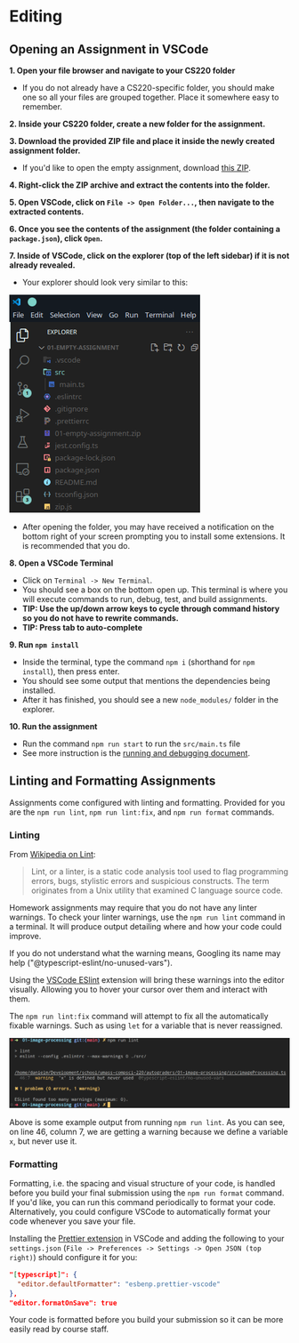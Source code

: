 # Editing

## Opening an Assignment in VSCode

**1. Open your file browser and navigate to your CS220 folder**

- If you do not already have a CS220-specific folder, you should make one so all your files are grouped together. Place it somewhere easy to remember.

**2. Inside your CS220 folder, create a new folder for the assignment.**

**3. Download the provided ZIP file and place it inside the newly created assignment folder.**

- If you'd like to open the empty assignment, download [this ZIP](../../practice-assignments/01-empty-assignment/01-empty-assignment.zip).

**4. Right-click the ZIP archive and extract the contents into the folder.**

**5. Open VSCode, click on `File -> Open Folder...`, then navigate to the extracted contents.**

**6. Once you see the contents of the assignment (the folder containing a `package.json`), click `Open`.**

**7. Inside of VSCode, click on the explorer (top of the left sidebar) if it is not already revealed.**

- Your explorer should look very similar to this:

![Explorer](../../media/vscode-explorer.png)

- After opening the folder, you may have received a notification on the bottom right of your screen prompting you to install some extensions. It is recommended that you do.

**8. Open a VSCode Terminal**

- Click on `Terminal -> New Terminal`.
- You should see a box on the bottom open up. This terminal is where you will execute commands to run, debug, test, and build assignments.
- **TIP: Use the up/down arrow keys to cycle through command history so you do not have to rewrite commands.**
- **TIP: Press tab to auto-complete**

**9. Run `npm install`**

- Inside the terminal, type the command `npm i` (shorthand for `npm install`), then press enter.
- You should see some output that mentions the dependencies being installed.
- After it has finished, you should see a new `node_modules/` folder in the explorer.

**10. Run the assignment**

- Run the command `npm run start` to run the `src/main.ts` file
- See more instruction is the [running and debugging document](./RUNNING_AND_DEBUGGING.md#running-an-assignment-in-vscode).

## Linting and Formatting Assignments

Assignments come configured with linting and formatting. Provided for you are the `npm run lint`, `npm run lint:fix`, and `npm run format` commands.

### Linting

From [Wikipedia on Lint](<https://en.wikipedia.org/wiki/Lint_(software)>):

> Lint, or a linter, is a static code analysis tool used to flag programming errors, bugs, stylistic errors and suspicious constructs. The term originates from a Unix utility that examined C language source code.

Homework assignments may require that you do not have any linter warnings. To check your linter warnings, use the `npm run lint` command in a terminal. It will produce output detailing where and how your code could improve.

If you do not understand what the warning means, Googling its name may help ("@typescript-eslint/no-unused-vars").

Using the [VSCode ESlint](https://marketplace.visualstudio.com/items?itemName=dbaeumer.vscode-eslint) extension will bring these warnings into the editor visually. Allowing you to hover your cursor over them and interact with them.

The `npm run lint:fix` command will attempt to fix all the automatically fixable warnings. Such as using `let` for a variable that is never reassigned.

<p align="center">
  <img src="../../media/eslint-output.png" />
</p>

Above is some example output from running `npm run lint`. As you can see, on line 46, column 7, we are getting a warning because we define a variable `x`, but never use it.

### Formatting

Formatting, i.e. the spacing and visual structure of your code, is handled before you build your final submission using the `npm run format` command. If you'd like, you can run this command periodically to format your code. Alternatively, you could configure VSCode to automatically format your code whenever you save your file.

Installing the [Prettier extension](https://marketplace.visualstudio.com/items?itemName=esbenp.prettier-vscode) in VSCode and adding the following to your `settings.json` (`File -> Preferences -> Settings -> Open JSON (top right)`) should configure it for you:

```json
"[typescript]": {
  "editor.defaultFormatter": "esbenp.prettier-vscode"
},
"editor.formatOnSave": true
```

Your code is formatted before you build your submission so it can be more easily read by course staff.
